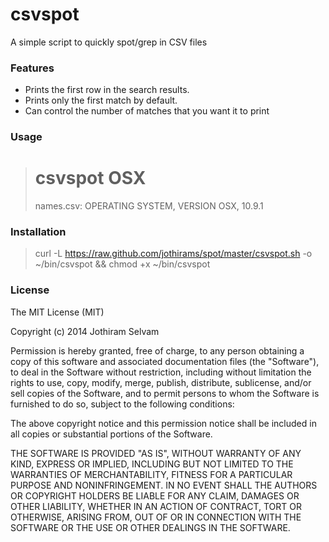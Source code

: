 csvspot
=======

A simple script to quickly spot/grep in CSV files

### Features

- Prints the first row in the search results.
- Prints only the first match by default.
- Can control the number of matches that you want it to print

### Usage

> # csvspot OSX
> names.csv:
>          OPERATING SYSTEM, VERSION
>          OSX, 10.9.1

### Installation

> curl -L https://raw.github.com/jothirams/spot/master/csvspot.sh -o ~/bin/csvspot && chmod +x ~/bin/csvspot

### License

The MIT License (MIT)

Copyright (c) 2014 Jothiram Selvam <jothirams>

Permission is hereby granted, free of charge, to any person obtaining a copy of
this software and associated documentation files (the "Software"), to deal in
the Software without restriction, including without limitation the rights to
use, copy, modify, merge, publish, distribute, sublicense, and/or sell copies of
the Software, and to permit persons to whom the Software is furnished to do so,
subject to the following conditions:

The above copyright notice and this permission notice shall be included in all
copies or substantial portions of the Software.

THE SOFTWARE IS PROVIDED "AS IS", WITHOUT WARRANTY OF ANY KIND, EXPRESS OR
IMPLIED, INCLUDING BUT NOT LIMITED TO THE WARRANTIES OF MERCHANTABILITY, FITNESS
FOR A PARTICULAR PURPOSE AND NONINFRINGEMENT. IN NO EVENT SHALL THE AUTHORS OR
COPYRIGHT HOLDERS BE LIABLE FOR ANY CLAIM, DAMAGES OR OTHER LIABILITY, WHETHER
IN AN ACTION OF CONTRACT, TORT OR OTHERWISE, ARISING FROM, OUT OF OR IN
CONNECTION WITH THE SOFTWARE OR THE USE OR OTHER DEALINGS IN THE SOFTWARE.

